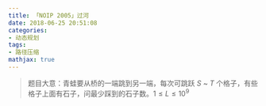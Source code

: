 ```yaml
---
title: 「NOIP 2005」过河
date: 2018-06-25 20:51:08
categories:
- 动态规划
tags:
- 路径压缩
mathjax: true
---
```


> 题目大意：青蛙要从桥的一端跳到另一端，每次可跳跃 $S$ ~ $T$ 个格子，有些格子上面有石子，问最少踩到的石子数。$1≤L≤10^9$
